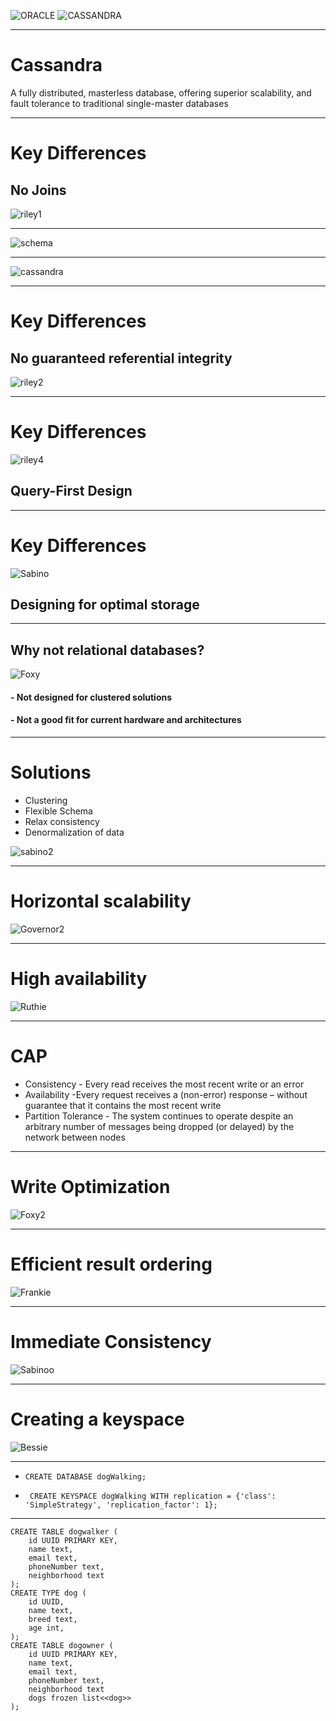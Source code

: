 ![ORACLE](pics/oracleLogo.png)
![CASSANDRA](pics/cassandraLogo.png)

---
# Cassandra
 A fully distributed, masterless database, offering superior scalability,
 and fault tolerance to traditional single-master databases

---
# Key Differences
## No Joins
![riley1](pics/Riley1.jpg)

---
![schema](pics/dogSchema.png)

---
![cassandra](pics/clustering.png)

---
# Key Differences
## No guaranteed referential integrity
![riley2](pics/Riley2.jpg)


---
# Key Differences
![riley4](pics/Riley4.jpg)
## Query-First Design


---
# Key Differences
![Sabino](pics/1.jpg)
## Designing for optimal storage

---
## Why not relational databases?
![Foxy](pics/20161228_203520.jpg)
#### - Not designed for clustered solutions
#### - Not a good fit for current hardware and architectures

---
# Solutions
- Clustering
- Flexible Schema
- Relax consistency
- Denormalization of data

![sabino2](pics/1419809252093.jpg)

---
# Horizontal scalability
![Governor2](pics/20160521_111220.jpg)

---
# High availability
![Ruthie](pics/ruuthie.jpg)

---
# CAP
- Consistency - Every read receives the most recent write or an error
- Availability -Every request receives a (non-error) response – without guarantee that it contains the most recent write
- Partition Tolerance - The system continues to operate despite an arbitrary number of messages being dropped (or delayed) by the network between nodes
---
# Write Optimization
![Foxy2](pics/foxysoxy1.jpg)

---
# Efficient result ordering
![Frankie](pics/frankmeister2.jpg)

---
# Immediate Consistency
![Sabinoo](pics/lilsabino2.jpg)

---
# Creating a keyspace
![Bessie](pics/20160908_155216.jpg)

---

- ```CREATE DATABASE dogWalking;```

- ``` CREATE KEYSPACE dogWalking WITH replication = {'class': 'SimpleStrategy', 'replication_factor': 1};```

---
``` 
CREATE TABLE dogwalker ( 
    id UUID PRIMARY KEY,
    name text,
    email text,
    phoneNumber text,
    neighborhood text
); 
CREATE TYPE dog ( 
    id UUID,
    name text,
    breed text,
    age int,
);
CREATE TABLE dogowner ( 
    id UUID PRIMARY KEY,
    name text,
    email text,
    phoneNumber text,
    neighborhood text
    dogs frozen list<<dog>>
);
```
